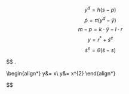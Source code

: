 $$\tag{IS}
y^{d}= h(s-p)
$$
$$\tag{PC}
\dot{p} = \pi(y^{d}-\bar{y})
$$
$$\tag{LM}
m-p = k \cdot\bar{y} -l\cdot r
$$
$$\tag{UIP}
y = r^{*} +\dot{s}^{e}
$$
$$\tag{ER}
\dot{s}^{e} = \theta(\bar{s}-s)
$$


$$ . 

\begin{align*}
y&= x\\
y&= x^{2} 
\end{align*}

$$